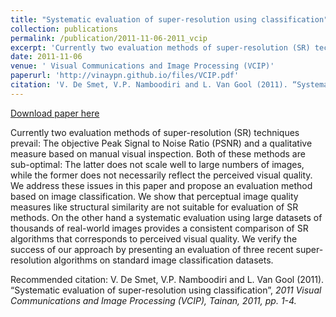 ```yaml
---
title: "Systematic evaluation of super-resolution using classification"
collection: publications
permalink: /publication/2011-11-06-2011_vcip
excerpt: 'Currently two evaluation methods of super-resolution (SR) techniques prevail: The objective Peak Signal to Noise Ratio (PSNR) and a qualitative measure based on manual visual inspection. Both of these methods are sub-optimal: The latter does not scale well to large numbers of images, while the former does not necessarily reflect the perceived visual quality. We address these issues in this paper and propose an evaluation method based on image classification. We show that perceptual image quality measures like structural similarity are not suitable for evaluation of SR methods. On the other hand a systematic evaluation using large datasets of thousands of real-world images provides a consistent comparison of SR algorithms that corresponds to perceived visual quality. We verify the success of our approach by presenting an evaluation of three recent super-resolution algorithms on standard image classification datasets.'
date: 2011-11-06
venue: ' Visual Communications and Image Processing (VCIP)'
paperurl: 'http://vinaypn.github.io/files/VCIP.pdf'
citation: 'V. De Smet, V.P. Namboodiri and L. Van Gool (2011). “Systematic evaluation of super-resolution using classification”, <i> 2011 Visual Communications and Image Processing (VCIP), Tainan, 2011, pp. 1-4.'
---
```


<a href='http://vinaypn.github.io/files/VCIP.pdf'>Download paper here</a>

Currently two evaluation methods of super-resolution (SR) techniques prevail: The objective Peak Signal to Noise Ratio (PSNR) and a qualitative measure based on manual visual inspection. Both of these methods are sub-optimal: The latter does not scale well to large numbers of images, while the former does not necessarily reflect the perceived visual quality. We address these issues in this paper and propose an evaluation method based on image classification. We show that perceptual image quality measures like structural similarity are not suitable for evaluation of SR methods. On the other hand a systematic evaluation using large datasets of thousands of real-world images provides a consistent comparison of SR algorithms that corresponds to perceived visual quality. We verify the success of our approach by presenting an evaluation of three recent super-resolution algorithms on standard image classification datasets.

Recommended citation: V. De Smet, V.P. Namboodiri and L. Van Gool (2011). “Systematic evaluation of super-resolution using classification”, <i> 2011 Visual Communications and Image Processing (VCIP), Tainan, 2011, pp. 1-4.